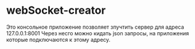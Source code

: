 # webSocket-creator
Это консольное приложение позволяет зпучтить сервер для адреса 127.0.0.1:8001
Через несго можно кидать json запросы, на приложения которые подключаются к этому адресу.
